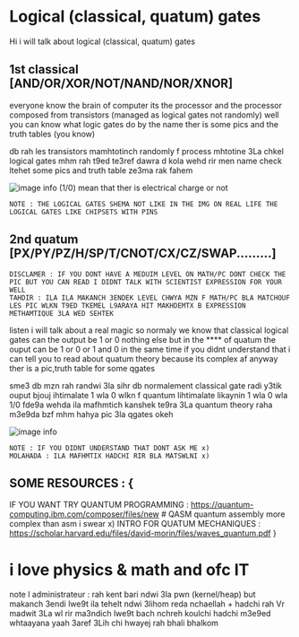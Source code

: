 # Logical (classical, quatum) gates

Hi i will talk about logical (classical, quatum) gates

## 1st classical [AND/OR/XOR/NOT/NAND/NOR/XNOR]

everyone know the brain of computer its the processor and the processor composed from transistors (managed as logical gates not randomly)
well you can know what logic gates do by the name
ther is some pics and the truth tables (you know)

db rah les transistors mamhtotinch randomly f process mhtotine 3La chkel logical gates mhm rah t9ed te3ref dawra d kola wehd rir men name
check ltehet some pics and truth table ze3ma rak fahem

![image info](https://www.researchgate.net/profile/Seth-Abels/publication/291418819/figure/fig3/AS:718510820962304@1548317737478/Summary-of-the-common-Boolean-logic-gates-with-symbols-and-truth-tables.png)
(1/0) mean that ther is electrical charge or not

```
NOTE : THE LOGICAL GATES SHEMA NOT LIKE IN THE IMG ON REAL LIFE THE LOGICAL GATES LIKE CHIPSETS WITH PINS
```
## 2nd quatum [PX/PY/PZ/H/SP/T/CNOT/CX/CZ/SWAP.........]

```
DISCLAMER : IF YOU DONT HAVE A MEDUIM LEVEL ON MATH/PC DONT CHECK THE PIC BUT YOU CAN READ I DIDNT TALK WITH SCIENTIST EXPRESSION FOR YOUR WELL
TAHDIR : ILA ILA MAKANCH 3ENDEK LEVEL CHWYA MZN F MATH/PC BLA MATCHOUF LES PIC WLKN T9ED TKEMEL L9ARAYA HIT MAKHDEMTX B EXPRESSION METHAMTIQUE 3LA WED SEHTEK 
```

listen i will talk about a real magic so normaly we know that classical logical gates can the output be 1 or 0 nothing else but in the **** of quatum
the ouput can be 1 or 0 or 1 and 0 in the same time if you didnt understand that i can tell you to read about quatum theory because its complex af
anyway ther is a pic,truth table for some qgates

sme3 db mzn rah randwi 3la sihr db normalement classical gate radi y3tik ouput bjouj ihtimalate 1 wla 0 wlkn f quantum lihtimalate likaynin 1 wla 0 wla 1/0 fde9a wehda
ila mafhmtich kanshek te9ra 3La quantum theory raha m3e9da bzf 
mhm hahya pic 3la qgates okeh

![image info](https://upload.wikimedia.org/wikipedia/commons/thumb/e/e0/Quantum_Logic_Gates.png/800px-Quantum_Logic_Gates.png)
```
NOTE : IF YOU DIDNT UNDERSTAND THAT DONT ASK ME x)
MOLAHADA : ILA MAFHMTIX HADCHI RIR BLA MATSWLNI x)
```

## SOME RESOURCES : {
IF YOU WANT TRY QUANTUM PROGRAMMING : https://quantum-computing.ibm.com/composer/files/new # QASM quantum assembly more complex than asm i swear x)
INTRO FOR QUATUM MECHANIQUES : https://scholar.harvard.edu/files/david-morin/files/waves_quantum.pdf
}


# i love physics & math and ofc IT

note l administrateur : rah kent bari ndwi 3la pwn (kernel/heap) but makanch 3endi lwe9t ila tehelt ndwi 3lihom reda nchaellah + hadchi rah Vr madwit 3La wl rir ma3ndich lwe9t bach nchreh koulchi hadchi m3e9ed whtaayana yaah 3aref 3Lih chi hwayej rah bhali bhalkom
